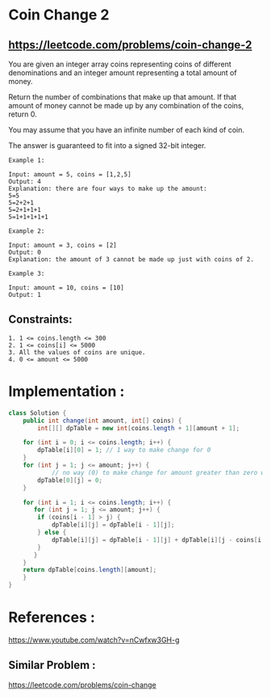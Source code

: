 # Coin Change 2
## https://leetcode.com/problems/coin-change-2

You are given an integer array coins representing coins of different denominations and an integer amount representing a total amount of money.

Return the number of combinations that make up that amount. If that amount of money cannot be made up by any combination of the coins, return 0.

You may assume that you have an infinite number of each kind of coin.

The answer is guaranteed to fit into a signed 32-bit integer.

 
```
Example 1:

Input: amount = 5, coins = [1,2,5]
Output: 4
Explanation: there are four ways to make up the amount:
5=5
5=2+2+1
5=2+1+1+1
5=1+1+1+1+1

Example 2:

Input: amount = 3, coins = [2]
Output: 0
Explanation: the amount of 3 cannot be made up just with coins of 2.

Example 3:

Input: amount = 10, coins = [10]
Output: 1
``` 

## Constraints:
```
1. 1 <= coins.length <= 300
2. 1 <= coins[i] <= 5000
3. All the values of coins are unique.
4. 0 <= amount <= 5000
```


# Implementation :
```java
class Solution {
    public int change(int amount, int[] coins) {
        int[][] dpTable = new int[coins.length + 1][amount + 1];

	for (int i = 0; i <= coins.length; i++) {
	    dpTable[i][0] = 1; // 1 way to make change for 0
	}
	for (int j = 1; j <= amount; j++) {
            // no way (0) to make change for amount greater than zero with 0 value coin
	    dpTable[0][j] = 0; 
	}

	for (int i = 1; i <= coins.length; i++) {
	   for (int j = 1; j <= amount; j++) {
		if (coins[i - 1] > j) {
		    dpTable[i][j] = dpTable[i - 1][j];
		} else {
		    dpTable[i][j] = dpTable[i - 1][j] + dpTable[i][j - coins[i - 1]];
		}
	   }
	}
	return dpTable[coins.length][amount];
    }
}
```

# References :
https://www.youtube.com/watch?v=nCwfxw3GH-g

## Similar Problem :
https://leetcode.com/problems/coin-change
